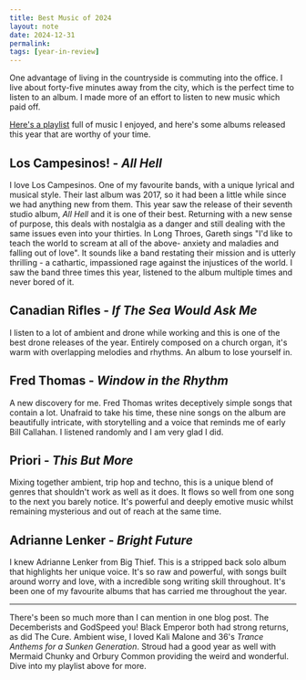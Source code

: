 ```yaml
---
title: Best Music of 2024
layout: note
date: 2024-12-31
permalink: 
tags: [year-in-review]
---
```

One advantage of living in the countryside is commuting into the office. I live about forty-five minutes away from the city, which is the perfect time to listen to an album. I made more of an effort to listen to new music which paid off. 

[Here's a playlist](https://open.spotify.com/playlist/0GZ5bRBYWMf8CKcQc1gdvh?si=qjeDMQcdQmqLOzWXTtrEAA) full of music I enjoyed, and here's some albums released this year that are worthy of your time. 

## Los Campesinos! - *All Hell*

I love Los Campesinos. One of my favourite bands, with a unique lyrical and musical style. Their last album was 2017, so it had been a little while since we had anything new from them. This year saw the release of their seventh studio album, *All Hell* and it is one of their best. Returning with a new sense of purpose, this deals with nostalgia as a danger and still dealing with the same issues even into your thirties. In Long Throes, Gareth sings "I'd like to teach the world to scream at all of the above- anxiety and maladies and falling out of love". It sounds like a band restating their mission and is utterly thrilling - a cathartic, impassioned rage against the injustices of the world. I saw the band three times this year, listened to the album multiple times and never bored of it.

## Canadian Rifles - *If The Sea Would Ask Me*

I listen to a lot of ambient and drone while working and this is one of the best drone releases of the year. Entirely composed on a church organ, it's warm with overlapping melodies and rhythms. An album to lose yourself in.

## Fred Thomas - *Window in the Rhythm*

A new discovery for me. Fred Thomas writes deceptively simple songs that contain a lot. Unafraid to take his time, these nine songs on the album are beautifully intricate, with storytelling and a voice that reminds me of early Bill Callahan. I listened randomly and I am very glad I did. 

## Priori - *This But More*

Mixing together ambient, trip hop and techno, this is a unique blend of genres that shouldn't work as well as it does. It flows so well from one song to the next you barely notice. It's powerful and deeply emotive music whilst remaining mysterious and out of reach at the same time. 

## Adrianne Lenker - *Bright Future*

I knew Adrianne Lenker from Big Thief. This is a stripped back solo album that highlights her unique voice. It's so raw and powerful, with songs built around worry and love, with a incredible song writing skill throughout. It's been one of my favourite albums that has carried me throughout the year. 

---

There's been so much more than I can mention in one blog post. The Decemberists and GodSpeed you! Black Emperor both had strong returns, as did The Cure. Ambient wise, I loved Kali Malone and 36's *Trance Anthems for a Sunken Generation*. Stroud had a good year as well with Mermaid Chunky and Orbury Common providing the weird and wonderful. Dive into my playlist above for more. 





